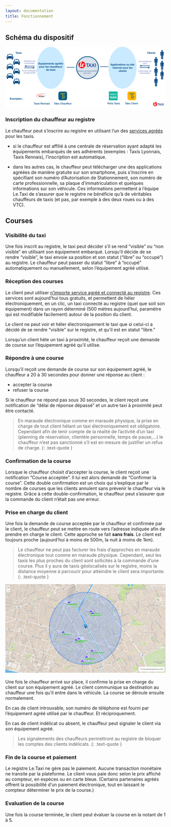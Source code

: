 ```yaml
---
layout: documentation 
title: Fonctionnement
---
```


## Schéma du dispositif

[![Fonctionnement](/assets/images/schema_fonctionnement.png)](/assets/images/schema_fonctionnement.png)

### Inscription du chauffeur au registre

Le chauffeur peut s’inscrire au registre en utilisant l’un des [services agréés](/partners.html ) pour les taxis.
  - si le chauffeur est affilié à une centrale de réservation ayant adapté les équipements embarqués de ses adhérents (exemples : Taxis Lyonnais, Taxis Rennais), l’inscription est automatique.

  - dans les autres cas, le chauffeur peut télécharger une des applications agréées de manière gratuite sur son smartphone, puis s’inscrire en spécifiant son numéro d’Autorisation de Stationnement, son numéro de carte professionnelle, sa plaque d’immatriculation et quelques informations sur son véhicule. Ces informations permettent à l’équipe Le.Taxi de s’assurer que le registre ne bénéficie qu’à de véritables chauffeurs de taxis (et pas, par exemple à des deux roues ou à des VTC).

## Courses

### Visibilité du taxi

Une fois inscrit au registre, le taxi peut décider s’il se rend “visible” ou “non visible” en utilisant son équipement embarqué. Lorsqu’il décide de se rendre “visible”, le taxi envoie sa position et son statut (“libre” ou “occupé”) au registre. Le chauffeur peut passer du statut “libre” à “occupé” automatiquement ou manuellement, selon l’équipement agréé utilisé.

### Réception des courses

Le client peut utiliser [n’importe service agréé et connecté au registre](/partners.html). Ces services sont aujourd’hui tous gratuits, et permettent de héler électroniquement, en un clic, un taxi connecté au registre (quel que soit son équipement) dans un rayon déterminé (500 mètres aujourd’hui, paramètre qui est modifiable facilement) autour de la position du client.

Le client ne peut voir et héler électroniquement le taxi que si celui-ci a décidé de se rendre “visible” sur le registre, et qu’il est en statut "libre." 

Lorsqu’un client hèle un taxi à proximité, le chauffeur reçoit une demande de course sur l’équipement agréé qu’il utilise.

### Répondre à une course

Lorsqu’il reçoit une demande de course sur son équipement agréé, le chauffeur a 20 à 30 secondes pour donner une réponse au client :
 - accepter la course
 - refuser la course

Si le chauffeur ne répond pas sous 30 secondes, le client reçoit une notification de “délai de réponse dépassé” et un autre taxi à proximité peut être contacté.

> En maraude électronique comme en maraude physique, la prise en charge de tout client hélant un taxi électroniquement est obligatoire.  Cependant afin de tenir compte de la réalité de l’activité d’un taxi (planning de réservation, clientèle personnelle, temps de pause,…) le chauffeur n’est pas sanctionné s’il est en mesure de justifier un refus de charge.
{: .text-quote }

### Confirmation de la course

Lorsque le chauffeur choisit d’accepter la course, le client reçoit une notification “Course acceptée”. Il lui est alors demandé de “Confirmer la course”. Cette double confirmation est un choix qui s’explique par le nombre de courses que les clients annulent sans prévenir le chauffeur via le registre. Grâce à cette double-confirmation, le chauffeur peut s’assurer que la commande du client n’était pas une erreur.

### Prise en charge du client

Une fois la demande de course acceptée par le chauffeur et confirmée par le client, le chauffeur peut se mettre en route vers l’adresse indiquée afin de prendre en charge le client. Cette approche se fait **sans frais**. Le client est toujours proche (aujourd’hui à moins de 500m, la nuit à moins de 1km).

> Le chauffeur ne peut pas facturer les frais d’approches en maraude électronique tout comme en maraude physique. Cependant, seul les taxis les plus proches du client sont sollicités à la commande d’une course. Plus il y aura de taxis géolocalisés sur le registre, moins la distance moyenne à parcourir pour atteindre le client sera importante.
{: .text-quote }

[![rayon](/assets/images/rayon.jpg)](/assets/images/rayon.jpg)

Une fois le chauffeur arrivé sur place, il confirme la prise en charge du client sur son équipement agréé. Le client communique sa destination au chauffeur une fois qu’il entre dans le véhicule. La course se déroule ensuite normalement.

En cas de client introuvable, son numéro de téléphone est fourni par l’équipement agréé utilisé par le chauffeur. Et réciproquement.

En cas de client indélicat ou absent, le chauffeur peut signaler le client via son équipement agréé. 

> Les signalements des chauffeurs permettront au registre de bloquer les comptes des clients indélicats.
{: .text-quote }

### Fin de la course et paiement

Le registre Le.Taxi ne gère pas le paiement. Aucune transaction monétaire ne transite par la plateforme. Le client vous paie donc selon le prix affiché au compteur, en espèces ou en carte bleue. (Certains partenaires agréés offrent la possibilité d’un paiement électronique, tout en laissant le compteur déterminer le prix de la course.)

### Evaluation de la course

Une fois la course terminée, le client peut évaluer la course en la notant de 1 à 5.